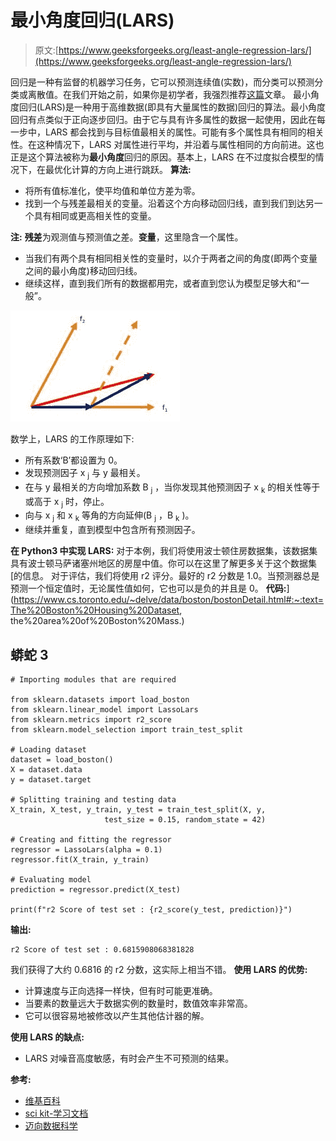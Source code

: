 # 最小角度回归(LARS)

> 原文:[https://www.geeksforgeeks.org/least-angle-regression-lars/](https://www.geeksforgeeks.org/least-angle-regression-lars/)

回归是一种有监督的机器学习任务，它可以预测连续值(实数)，而分类可以预测分类或离散值。在我们开始之前，如果你是初学者，我强烈推荐[这篇](https://www.geeksforgeeks.org/ml-linear-regression/)文章。
最小角度回归(LARS)是一种用于高维数据(即具有大量属性的数据)回归的算法。最小角度回归有点类似于正向逐步回归。由于它与具有许多属性的数据一起使用，因此在每一步中，LARS 都会找到与目标值最相关的属性。可能有多个属性具有相同的相关性。在这种情况下，LARS 对属性进行平均，并沿着与属性相同的方向前进。这也正是这个算法被称为**最小角度**回归的原因。基本上，LARS 在不过度拟合模型的情况下，在最优化计算的方向上进行跳跃。
**算法:**

*   将所有值标准化，使平均值和单位方差为零。
*   找到一个与残差最相关的变量。沿着这个方向移动回归线，直到我们到达另一个具有相同或更高相关性的变量。

**注:** **残差**为观测值与预测值之差。**变量**，这里隐含一个属性。

*   当我们有两个具有相同相关性的变量时，以介于两者之间的角度(即两个变量之间的最小角度)移动回归线。
*   继续这样，直到我们所有的数据都用完，或者直到您认为模型足够大和“一般”。

![](img/70e0d3aa29ca6c7bc88a1b86fc33e804.png)

数学上，LARS 的工作原理如下:

*   所有系数‘B’都设置为 0。
*   发现预测因子 x <sub>j</sub> 与 y 最相关。
*   在与 y 最相关的方向增加系数 B <sub>j</sub> ，当你发现其他预测因子 x <sub>k</sub> 的相关性等于或高于 x <sub>j</sub> 时，停止。
*   向与 x <sub>j</sub> 和 x <sub>k</sub> 等角的方向延伸(B <sub>j</sub> ，B <sub>k</sub> )。
*   继续并重复，直到模型中包含所有预测因子。

**在 Python3 中实现 LARS:**
对于本例，我们将使用波士顿住房数据集，该数据集具有波士顿马萨诸塞州地区的房屋中值。你可以在这里了解更多关于这个数据集[的信息。
对于评估，我们将使用 r2 评分。最好的 r2 分数是 1.0。当预测器总是预测一个恒定值时，无论属性值如何，它也可以是负的并且是 0。
**代码:**](https://www.cs.toronto.edu/~delve/data/boston/bostonDetail.html#:~:text=The%20Boston%20Housing%20Dataset, the%20area%20of%20Boston%20Mass.) 

## 蟒蛇 3

```
# Importing modules that are required

from sklearn.datasets import load_boston
from sklearn.linear_model import LassoLars
from sklearn.metrics import r2_score
from sklearn.model_selection import train_test_split

# Loading dataset
dataset = load_boston()
X = dataset.data
y = dataset.target

# Splitting training and testing data
X_train, X_test, y_train, y_test = train_test_split(X, y,
                     test_size = 0.15, random_state = 42)

# Creating and fitting the regressor
regressor = LassoLars(alpha = 0.1)
regressor.fit(X_train, y_train)

# Evaluating model
prediction = regressor.predict(X_test)

print(f"r2 Score of test set : {r2_score(y_test, prediction)}")
```

**输出:**

```
r2 Score of test set : 0.6815908068381828
```

我们获得了大约 0.6816 的 r2 分数，这实际上相当不错。
**使用 LARS 的优势:**

*   计算速度与正向选择一样快，但有时可能更准确。
*   当要素的数量远大于数据实例的数量时，数值效率非常高。
*   它可以很容易地被修改以产生其他估计器的解。

**使用 LARS 的缺点:**

*   LARS 对噪音高度敏感，有时会产生不可预测的结果。

**参考:**

*   [维基百科](https://en.wikipedia.org/wiki/Least-angle_regression)
*   [sci kit-学习文档](https://scikit-learn.org/stable/modules/linear_model.html#least-angle-regression)
*   [迈向数据科学](https://towardsdatascience.com/ml-algorithms-one-sd-%CF%83-regularization-algorithms-728af0e92f84)